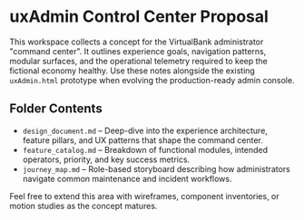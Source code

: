 # uxAdmin Control Center Proposal

This workspace collects a concept for the VirtualBank administrator "command center". It outlines
experience goals, navigation patterns, modular surfaces, and the operational telemetry required to
keep the fictional economy healthy. Use these notes alongside the existing `uxAdmin.html` prototype
when evolving the production-ready admin console.

## Folder Contents
- `design_document.md` – Deep-dive into the experience architecture, feature pillars, and UX
  patterns that shape the command center.
- `feature_catalog.md` – Breakdown of functional modules, intended operators, priority, and key
  success metrics.
- `journey_map.md` – Role-based storyboard describing how administrators navigate common
  maintenance and incident workflows.

Feel free to extend this area with wireframes, component inventories, or motion studies as the
concept matures.
